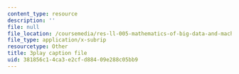 ```yaml
---
content_type: resource
description: ''
file: null
file_location: /coursemedia/res-ll-005-mathematics-of-big-data-and-machine-learning-january-iap-2020/381856c14ca3e2cfd88409e288c05bb9_2DDjHvH8d2k.srt
file_type: application/x-subrip
resourcetype: Other
title: 3play caption file
uid: 381856c1-4ca3-e2cf-d884-09e288c05bb9
---
```

